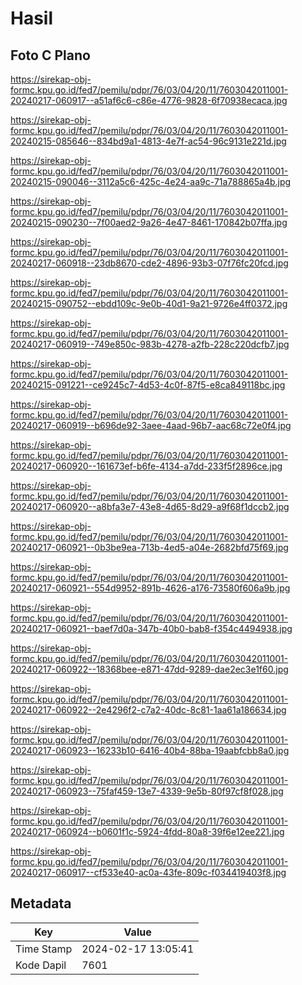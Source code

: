 # Hasil

## Foto C Plano

https://sirekap-obj-formc.kpu.go.id/fed7/pemilu/pdpr/76/03/04/20/11/7603042011001-20240217-060917--a51af6c6-c86e-4776-9828-6f70938ecaca.jpg

https://sirekap-obj-formc.kpu.go.id/fed7/pemilu/pdpr/76/03/04/20/11/7603042011001-20240215-085646--834bd9a1-4813-4e7f-ac54-96c9131e221d.jpg

https://sirekap-obj-formc.kpu.go.id/fed7/pemilu/pdpr/76/03/04/20/11/7603042011001-20240215-090046--3112a5c6-425c-4e24-aa9c-71a788865a4b.jpg

https://sirekap-obj-formc.kpu.go.id/fed7/pemilu/pdpr/76/03/04/20/11/7603042011001-20240215-090230--7f00aed2-9a26-4e47-8461-170842b07ffa.jpg

https://sirekap-obj-formc.kpu.go.id/fed7/pemilu/pdpr/76/03/04/20/11/7603042011001-20240217-060918--23db8670-cde2-4896-93b3-07f76fc20fcd.jpg

https://sirekap-obj-formc.kpu.go.id/fed7/pemilu/pdpr/76/03/04/20/11/7603042011001-20240215-090752--ebdd109c-9e0b-40d1-9a21-9726e4ff0372.jpg

https://sirekap-obj-formc.kpu.go.id/fed7/pemilu/pdpr/76/03/04/20/11/7603042011001-20240217-060919--749e850c-983b-4278-a2fb-228c220dcfb7.jpg

https://sirekap-obj-formc.kpu.go.id/fed7/pemilu/pdpr/76/03/04/20/11/7603042011001-20240215-091221--ce9245c7-4d53-4c0f-87f5-e8ca849118bc.jpg

https://sirekap-obj-formc.kpu.go.id/fed7/pemilu/pdpr/76/03/04/20/11/7603042011001-20240217-060919--b696de92-3aee-4aad-96b7-aac68c72e0f4.jpg

https://sirekap-obj-formc.kpu.go.id/fed7/pemilu/pdpr/76/03/04/20/11/7603042011001-20240217-060920--161673ef-b6fe-4134-a7dd-233f5f2896ce.jpg

https://sirekap-obj-formc.kpu.go.id/fed7/pemilu/pdpr/76/03/04/20/11/7603042011001-20240217-060920--a8bfa3e7-43e8-4d65-8d29-a9f68f1dccb2.jpg

https://sirekap-obj-formc.kpu.go.id/fed7/pemilu/pdpr/76/03/04/20/11/7603042011001-20240217-060921--0b3be9ea-713b-4ed5-a04e-2682bfd75f69.jpg

https://sirekap-obj-formc.kpu.go.id/fed7/pemilu/pdpr/76/03/04/20/11/7603042011001-20240217-060921--554d9952-891b-4626-a176-73580f606a9b.jpg

https://sirekap-obj-formc.kpu.go.id/fed7/pemilu/pdpr/76/03/04/20/11/7603042011001-20240217-060921--baef7d0a-347b-40b0-bab8-f354c4494938.jpg

https://sirekap-obj-formc.kpu.go.id/fed7/pemilu/pdpr/76/03/04/20/11/7603042011001-20240217-060922--18368bee-e871-47dd-9289-dae2ec3e1f60.jpg

https://sirekap-obj-formc.kpu.go.id/fed7/pemilu/pdpr/76/03/04/20/11/7603042011001-20240217-060922--2e4296f2-c7a2-40dc-8c81-1aa61a186634.jpg

https://sirekap-obj-formc.kpu.go.id/fed7/pemilu/pdpr/76/03/04/20/11/7603042011001-20240217-060923--16233b10-6416-40b4-88ba-19aabfcbb8a0.jpg

https://sirekap-obj-formc.kpu.go.id/fed7/pemilu/pdpr/76/03/04/20/11/7603042011001-20240217-060923--75faf459-13e7-4339-9e5b-80f97cf8f028.jpg

https://sirekap-obj-formc.kpu.go.id/fed7/pemilu/pdpr/76/03/04/20/11/7603042011001-20240217-060924--b0601f1c-5924-4fdd-80a8-39f6e12ee221.jpg

https://sirekap-obj-formc.kpu.go.id/fed7/pemilu/pdpr/76/03/04/20/11/7603042011001-20240217-060917--cf533e40-ac0a-43fe-809c-f034419403f8.jpg


## Metadata

| Key        | Value               |
| ---------- | ------------------- |
| Time Stamp | 2024-02-17 13:05:41 |
| Kode Dapil | 7601                |



